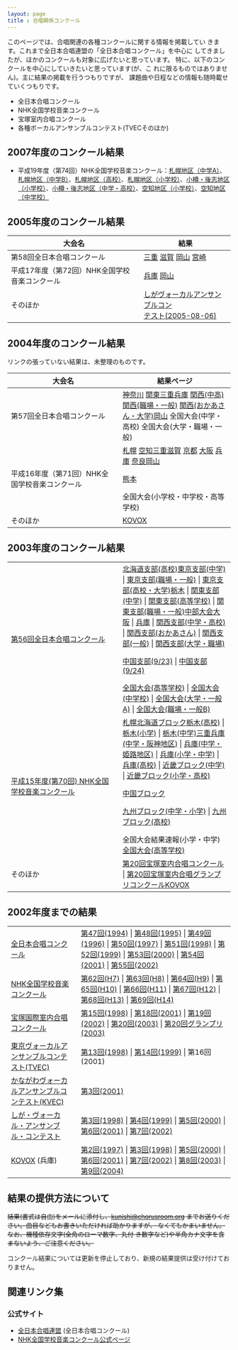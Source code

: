 ```yaml
---
layout: page
title : 合唱関係コンクール
---
```

<span
style="display:none;">合唱関係コンクール</span>このページでは、合唱関連の各種コンクールに関する情報を掲載してい
きます。これまで全日本合唱連盟の「全日本合唱コンクール」を中心に
してきましたが、ほかのコンクールも対象に広げたいと思っています。
特に、以下のコンクールを中心にしていきたいと思っています(が、こ
れに限るものではありません)。主に結果の掲載を行うつもりですが、
課題曲や日程などの情報も随時載せていくつもりです。

-   全日本合唱コンクール
-   NHK全国学校音楽コンクール
-   宝塚室内合唱コンクール
-   各種ボーカルアンサンブルコンテスト(TVECそのほか)

## 2007年度のコンクール結果

-   平成19年度（第74回）NHK全国学校音楽コンクール：[札幌地区（中学A）](/concours/nhk/nhk-sapporo-junior-20070803/ "第74回NHK全国学校音楽コンクール札幌地区大会（中学校Aの部）")、[札幌地区（中学B）](/concours/nhk/nhk-sapporo-junior-20070802/ "第74回NHK全国学校音楽コンクール札幌地区大会（中学校B）")、[札幌地区（高校）](/concours/nhk/nhk-sapporo-senior-20070802/ "第74回NHK全国学校音楽コンクール札幌地区大会（高等学校）")、[札幌地区（小学校）](/concours/nhk/nhk-sapporo-elementary-20070804/ "第74回NHK全国学校音楽コンクール札幌地区大会（小学校の部）")、[小樽・後志地区（小学校）](/concours/nhk/nhk-otaru-shiribeshi-elementary-20070808/ "第74回NHK全国学校音楽コンクール小樽・後志地区大会（小学校の部）")、[小樽・後志地区（中学・高校）](/concours/nhk/nhk-otaru-shiribeshi-junior-senior-20070808/ "第74回NHK全国学校音楽コンクール小樽・後志地区大会（中学校の部・高等学校の部）")、[空知地区（小学校）](/concours/nhk/nhk-sorachi-elementary-20070822/ "第74回NHK全国学校音楽コンクール空知地区大会（小学校の部）")、[空知地区（中学校）](/concours/nhk/nhk-sorachi-junior-20070822/ "第74回NHK全国学校音楽コンクール空知地区大会（中学校の部）")

## 2005年度のコンクール結果

<table>
<thead>
<tr class="header">
<th>大会名</th>
<th>結果</th>
</tr>
</thead>
<tbody>
<tr class="odd">
<td>第58回全日本合唱コンクール</td>
<td><a href="/concours/jca/jca-mie-2005/">三重</a> <a href="/concours/jca/jca-shiga-2005-0806/">滋賀</a> <a href="/concours/jca/jca-okayama-2005-0821/">岡山</a> <a href="/concours/jca/jca-miyazaki-2005-0807/">宮崎</a></td>
</tr>
<tr class="even">
<td>平成17年度（第72回）NHK全国学校音楽コンクール</td>
<td><a href="/concours/nhk/nhk-hyogo-2005/">兵庫</a> <a href="/concours/nhk/nhk-okayama-2005-0804/">岡山</a></td>
</tr>
<tr class="odd">
<td>そのほか</td>
<td><a href="/concours/shiga-vec/shiga-vec-2005-0806/">しがヴォーカルアンサンブルコン<br />
テスト(2005-08-06)</a></td>
</tr>
</tbody>
</table>

## 2004年度のコンクール結果

リンクの張っていない結果は、未整理のものです。

<table>
<colgroup>
<col width="50%" />
<col width="50%" />
</colgroup>
<thead>
<tr class="header">
<th>大会名</th>
<th>結果ページ</th>
</tr>
</thead>
<tbody>
<tr class="odd">
<td>第57回全日本合唱コンクール</td>
<td><a href="/concours/jca/57th/jca-kanagawa-2004/">神奈川</a> <a href="/concours/jca/57th/jca-kanto-2004-0925/">関東</a><a href="/concours/jca/57th/jca-mie-2004-0825/">三重</a><a href="/concours/jca/57th/jca-hyogo-2004-0828/">兵庫</a> <a href="/concours/jca/57th/jca-kansai-2004-0923/">関西(中高)</a> <a href="/concours/jca/57th/jca-kansai-2004-1010/">関西(職場・一般)</a> <a href="/concours/jca/57th/jca-kansai-2004-1011/">関西(おかあさん・大学)</a><a href="/concours/jca/57th/jca-okayama-2004-0808/">岡山</a>
全国大会(中学・高校) 全国大会(大学・職場・一般)</td>
</tr>
<tr class="even">
<td>平成16年度（第71回）NHK全国学校音楽コンクール</td>
<td><a href="/concours/nhk/71th/nhk-sapporo-2004-0806/">札幌</a> <a href="/concours/nhk/71th/nhk-sorachi-2004-0825/">空知</a><a href="/concours/nhk/71th/nhk-mie-2004-0812/">三重</a><a href="/concours/nhk/71th/nhk-shiga-2004-0827/">滋賀</a> <a href="/concours/nhk/71th/nhk-kyoto-2004-0824_25/">京都</a> <a href="/concours/nhk/71th/nhk-osaka-2004-0823_24/">大阪</a> <a href="/concours/nhk/71th/nhk-hyogo-2004-0819_20/">兵庫</a> <a href="/concours/nhk/71th/nhk-nara-2004-0811_12/">奈良</a><a href="/concours/nhk/71th/nhk-okayama-2004-0803/">岡山</a>
<p><a href="/concours/nhk/71th/nhk-kumamoto-2004-0729_30/">熊本</a></p>
全国大会(小学校・中学校・高等学校)</td>
</tr>
<tr class="odd">
<td>そのほか</td>
<td><a href="/concours/kovox/kovox-2004-0321/">KOVOX</a></td>
</tr>
</tbody>
</table>

## 2003年度のコンクール結果

<table>
<colgroup>
<col width="50%" />
<col width="50%" />
</colgroup>
<tbody>
<tr class="odd">
<td><a href="/concours/jca/56th/">第56回全日本合唱コンクール</a></td>
<td><a href="/concours/jca/56th/hokkaido-20030923/">北海道支部(高校)</a><a href="jca/56th/jca-tokyo-2003-0914/">東京支部(中学)</a> | <a href="/concours/jca/56th/jca-tokyo-2003-1004/">東京支部(職場・一般)</a> | <a href="/concours/jca/56th/jca-tokyo-2003-1005/">東京支部(高校・大学)</a><a href="/concours/jca/56th/jca-tochigi-2003-0831/">栃木</a> | <a href="/concours/jca/56th/jca-kanto-2003-0927/">関東支部(中学)</a> | <a href="/concours/jca/56th/jca-kanto-2003-0928/">関東支部(高等学校)</a> | <a href="/concours/jca/56th/kanto-20031005/">関東支部(職場・一般)</a><a href="/concours/jca/56th/chubu-200309/">中部大会</a><a href="/concours/jca/56th/jca-osaka-2003-0907/">大阪</a> | <a href="/concours/jca/56th/hyogo-20030826/">兵庫</a> | <a href="/concours/jca/56th/kansai-20030923/">関西支部(中学・高校)</a> | <a href="/concours//concours/jca/56th/kansai-20031011/">関西支部(おかあさん)</a> | <a href="/concours/jca/56th/kansai-20031012/">関西支部(一般)</a> | <a href="/concours/jca/56th/kansai-20031013/">関西支部(大学・職場)</a>
<p><a href="/concours/jca/56th/chugoku-20030920/">中国支部(9/23)</a> | <a href="/concours/jca/56th/chugoku-20030921/">中国支部(9/24)</a></p>
<a href="/concours/jca/56th/national-20031101/">全国大会(高等学校)</a> | <a href="/concours/jca/56th/national-20031102/">全国大会(中学校)</a> | <a href="/concours/jca/56th/national-20031122/">全国大会(大学・一般A)</a> | <a href="/concours/jca/56th/national-20031123/">全国大会(職場・一般B)</a></td>
</tr>
<tr class="even">
<td><a href="/concours/nhk/70th/">平成15年度(第70回) NHK全国学校音楽コンクール</a></td>
<td><a href="/concours/nhk/70th/nhk-sapporo-2003/">札幌</a><a href="/concours/nhk/70th/hokkaido-200309/">北海道ブロック</a><a href="/concours/nhk/70th/nhk-tochigi-2003-0823/">栃木(高校)</a> | <a href="/concours/nhk/70th/nhk-tochigi-2003-0824/">栃木(小学)</a> | <a href="/concours/nhk/70th/nhk-tochigi-2003-0825/">栃木(中学)</a><a href="/concours/nhk/70th/mie-20030813/">三重</a><a href="/concours/nhk/70th/nhk-hyogo-2003-0806/">兵庫(中学・阪神地区)</a> | <a href="/concours/nhk/70th/nhk-hyogo-2003-0809/">兵庫(中学・姫路地区)</a> | <a href="/concours/nhk/70th/nhk-hyogo-2003-0819/">兵庫(小学・中学)</a> | <a href="/concours/nhk/70th/nhk-hyogo-2003-0820/">兵庫(高校)</a> | <a href="/concours/nhk/70th/kinki-20030913/">近畿ブロック(中学)</a> | <a href="/concours/nhk/70th/kinki-20030914/">近畿ブロック(小学・高校)</a>
<p><a href="/concours/nhk/70th/chugoku-200309/">中国ブロック</a></p>
<p><a href="/concours/nhk/70th/nhk-kyushu-2003-0828/">九州ブロック(中学・小学)</a> | <a href="/concours/nhk/70th/nhk-kyushu-2003-0829/">九州ブロック(高校)</a></p>
全国大会結果速報(小学・中学) <a href="/concours/nhk/70th/national-20031013/">全国大会(高等学校)</a></td>
</tr>
<tr class="odd">
<td>そのほか</td>
<td><a href="/concours/takarazuka/takarazuka-2003-0726/">第20回宝塚室内合唱コンクール</a> | <a href="/concours/takarazuka/takarazuka-2003-0727/">第20回宝塚室内合唱グランプリコンクール</a><a href="kovox/kovox-2003-0323/">KOVOX</a></td>
</tr>
</tbody>
</table>

## 2002年度までの結果

<table>
<tbody>
<tr class="odd">
<td><a href="/concours/jca/">全日本合唱コンクール</a></td>
<td><a href="/concours/jca/47th/">第47回(1994)</a> | <a href="/concours/jca/48th/">第48回(1995)</a> | <a href="/concours/jca/49th/">第49回(1996)</a> | <a href="/concours/jca/50th/">第50回(1997)</a> | <a href="/concours/jca/51st/">第51回(1998)</a> | <a href="/concours/jca/52nd/">第52回(1999)</a> | <a href="/concours/jca/53rd/">第53回(2000)</a> | <a href="/concours/jca/54th/">第54回(2001)</a> | <a href="/concours/jca/55th/">第55回(2002)</a></td>
</tr>
<tr class="even">
<td><a href="/concours/nhk/">NHK全国学校音楽コンクール</a></td>
<td><a href="/concours/nhk/62nd/">第62回(H7)</a> | <a href="/concours/nhk/63rd/">第63回(H8)</a> | <a href="/concours/nhk/64th/">第64回(H9)</a> | <a href="/concours/nhk/65th/">第65回(H10)</a> | <a href="/concours/nhk/66th/">第66回(H11)</a> | <a href="/concours/nhk/67th/">第67回(H12)</a> | <a href="/concours/nhk/68th/">第68回(H13)</a> | <a href="/concours/nhk/69th/">第69回(H14)</a></td>
</tr>
<tr class="odd">
<td><a href="/concours/takarazuka/">宝塚国際室内合唱コンクール</a></td>
<td><a href="/concours/takarazuka/takarazuka-1998/">第15回(1998)</a> | <a href="/concours/takarazuka/ticc-2001/">第18回(2001)</a> | <a href="/concours/takarazuka/ticc-2002/">第19回(2002)</a> | <a href="/concours/takarazuka/takarazuka-2003-0726/">第20回(2003)</a> | <a href="/concours/takarazuka/takarazuka-2003-0727/">第20回グランプリ(2003)</a></td>
</tr>
<tr class="even">
<td><a href="/concours/tvec/">東京ヴォーカルアンサンブルコンテスト(TVEC)</a></td>
<td><a href="/concours/tvec/tvec-1998/">第13回(1998)</a> | <a href="/concours/tvec/tvec-1999/">第14回(1999)</a> | 第16回(2001)</td>
</tr>
<tr class="odd">
<td><a href="/concours/kvec/">かながわヴォーカルアンサンブルコンテスト(KVEC)</a></td>
<td><a href="/concours/kvec/kvec-2001/">第3回(2001)</a></td>
</tr>
<tr class="even">
<td><a href="/concours/shiga-vec/">しが・ヴォーカル・アンサンブル・コンテスト</a></td>
<td><a href="/concours/shiga-vec/shiga-1998/">第3回(1998)</a> | <a href="/concours/shiga-vec/shiga-1999/">第4回(1999)</a> | <a href="/concours/shiga-vec/shiga-2000/">第5回(2000)</a> | <a href="/concours/shiga-vec/shiga-2001/">第6回(2001)</a> | <a href="/concours/shiga-vec/shiga-2002/">第7回(2002)</a></td>
</tr>
<tr class="odd">
<td><a href="/concours/kovox/">KOVOX</a> (兵庫)</td>
<td><a href="/concours/kovox/kovox-1997/">第2回(1997)</a> | <a href="/concours/kovox/kovox-1998/">第3回(1998)</a> | <a href="/concours/kovox/kovox-2000/">第5回(2000)</a> | <a href="/concours/kovox/kovox-2001/">第6回(2001)</a> | <a href="/concours/kovox/kovox-2002/">第7回(2002)</a> | <a href="/concours/kovox/kovox-2003-0323/">第8回(2003)</a> | <a href="/concours/kovox/kovox-2004-0321/">第9回(2004)</a></td>
</tr>
</tbody>
</table>

## 結果の提供方法について

<s>結果(書式は自由)をメールに添付し、<kunishi@chorusroom.org>
までお送りください。曲目などもお書きいただければ助かりますが、
なくてもかまいません。なお、機種依存文字(全角のローマ数字、丸付
き数字など)や半角カナ文字を含まないよう、ご注意ください。</s>

コンクール結果については更新を停止しており、新規の結果提供は受け付けておりません。

## 関連リンク集

### 公式サイト

-   [全日本合唱連盟](http://www.jcanet.or.jp/) (全日本合唱コンクール)
-   [NHK全国学校音楽コンクール公式ページ](http://www.nhk.or.jp/event/oncon/index.html)
